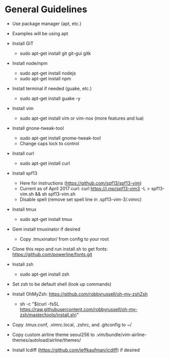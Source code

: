 # General Guidelines
- Use package manager (apt, etc.)
- Examples will be using apt

- Install GIT
  - sudo apt-get install git git-gui gitk
- Install node/npm
  - sudo apt-get install nodejs
  - sudo apt-get install npm
- Install terminal if needed (guake, etc.)
  - sudo apt-get install guake -y
- Install vim
  - sudo apt-get install vim or vim-nox (more features and lua)
- Install gnone-tweak-tool
  - sudo apt-get install gnome-tweak-tool
  - Change caps lock to control
- Install curl
  - sudo apt-get install curl
- Install spf13
  - Here for instructions (https://github.com/spf13/spf13-vim)
  - Current as of April 2017 curl: curl https://j.mp/spf13-vim3 -L > spf13-vim.sh && sh spf13-vim.sh
  - Disable spell (remove set spell line in .spf13-vim-3/.vimrc)
- Install tmux
  - sudo apt-get install tmux
- Gem install tmuxinator if desired
  - Copy .tmuxinator/ from config to your root
- Clone this repo and run install.sh to get fonts: https://github.com/powerline/fonts.git
- Install zsh
  - sudo apt-get install zsh
- Set zsh to be default shell (look up commands)
- Install OhMyZsh: https://github.com/robbyrussell/oh-my-zshZsh
  - sh -c "$(curl -fsSL https://raw.githubusercontent.com/robbyrussell/oh-my-zsh/master/tools/install.sh)"
- Copy .tmux.conf, .vimrc.local, .zshrc, and .gitconfig to ~/
- Copy custom airline theme seoul256 to .vim/bundle/vim-airline-themes/autoload/airline/themes/
- Install Icdiff (https://github.com/jeffkaufman/icdiff) if desired
